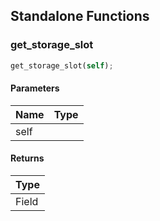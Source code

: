 ## Standalone Functions

### get_storage_slot

```rust
get_storage_slot(self);
```

#### Parameters
| Name | Type |
| --- | --- |
| self |  |

#### Returns
| Type |
| --- |
| Field |

